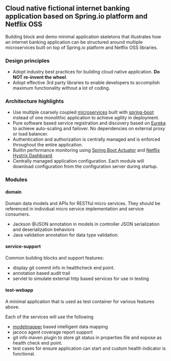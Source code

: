 ## Cloud native fictional internet banking application based on Spring.io platform and Netflix OSS

Building block and demo minimal application skeletons that illustrates how an internet banking application can be structured around 
multiple microservices built on top of Spring.io platform and Netflix OSS libraries.

### Design principles
* Adopt industry best practices for building cloud native application. __Do NOT re-invent the wheel__.
* Adopt effective 3rd party libraries to enable developers to accomplish maximum functionality without a lot of coding. 
   
### Architecture highlights   
* Use multiple coarsely coupled [microservices](http://microservices.io/patterns/microservices.html) built with [spring-boot](http://projects.spring.io/spring-boot/) instead of one monolithic application to achieve agility in deployment.
* Pure software based service registration and discovery based on [Eureka](https://github.com/Netflix/eureka) to achieve auto-scaling and failover. No dependencies on external proxy or load balancer. 
* Authentication and authorization is centrally managed and is enforced throughout the entire application.
* Builtin performance monitoring using [Spring Boot Actuator](http://docs.spring.io/spring-boot/docs/current/reference/html/production-ready-endpoints.html) and [Netflix Hystrix Dashboard](https://github.com/Netflix/Hystrix/tree/master/hystrix-dashboard).
* Centrally managed application configuration. Each module will download configuration from the configuration server during startup.

### Modules

#### domain
Domain data models and APIs for RESTful micro services. They should be referenced in individual micro service implementation and service consumers. 
 * Jackson @JSON annotation in models in controller JSON serialization and deserialization behaviors
 * Java validation annotation for data type validation. 

#### service-support
Common building blocks and support features:
* display git commit info in healthcheck end point.
* annotation based audit trail 
* servlet to simulate external http based services for use in testing

#### test-webapp
A minimal application that is used as test container for various features above.

Each of the services will use the following 
 * [modelmapper](http://modelmapper.org) based intelligent data mapping
 * jacoco agent coverage report support
 * git info maven plugin to store git status in properties file and expose as health check end point.
 * test cases for ensure application can start and custom health indicator is functional.

   
